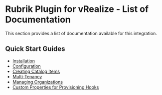 # Rubrik Plugin for vRealize - List of Documentation

This section provides a list of documentation available for this integration. 

## Quick Start Guides

* [Installation](docs/quick-start.md)
* [Configuration](docs/configure_vra.md)
* [Creating Catalog Items](docs/create_catalog_items.md)
* [Multi-Tenancy](docs/multitenancy_quickstart.md)
* [Managing Organizations](docs/managing_organizations.md)
* [Custom Properties for Provisioning Hooks]()
